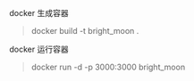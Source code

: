 docker 生成容器
> docker build -t bright_moon .

docker 运行容器  
> docker run -d -p 3000:3000 bright_moon
